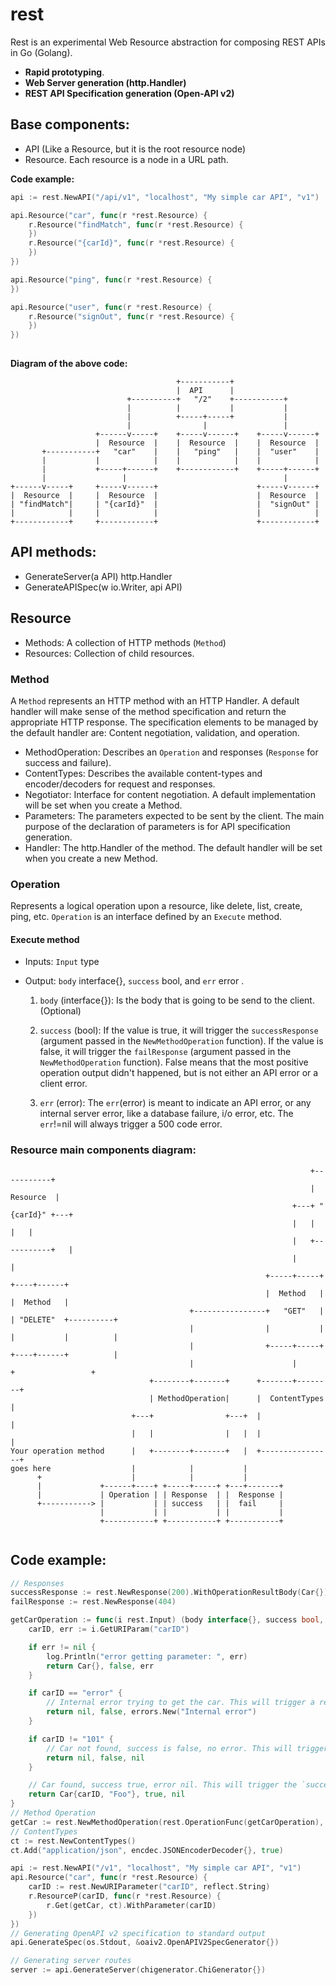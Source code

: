 # rest
Rest is an experimental Web Resource abstraction for composing REST APIs in Go (Golang).

- **Rapid prototyping**.
- **Web Server generation (http.Handler)**
- **REST API Specification generation (Open-API v2)**

## Base components:
- API (Like a Resource, but it is the root resource node)
- Resource. Each resource is a node in a URL path.

**Code example:**

```go
api := rest.NewAPI("/api/v1", "localhost", "My simple car API", "v1")

api.Resource("car", func(r *rest.Resource) {
	r.Resource("findMatch", func(r *rest.Resource) {
	})
	r.Resource("{carId}", func(r *rest.Resource) {
	})
})

api.Resource("ping", func(r *rest.Resource) {
})

api.Resource("user", func(r *rest.Resource) {
	r.Resource("signOut", func(r *rest.Resource) {
	})
})
	
```

**Diagram of the above code:**

```
                                     +-----------+
                                     |  API      |
                          +----------+   "/2"    +-----------+
                          |          |           |           |
                          |          +-----+-----+           |
                          |                |                 |
                   +------v-----+    +-----v------+    +-----v------+
                   |  Resource  |    |  Resource  |    |  Resource  |
       +-----------+   "car"    |    |   "ping"   |    |  "user"    |
       |           |            |    |            |    |            |
       |           +-----+------+    +------------+    +-----+------+
       |                 |                                   |
+------v-----+     +-----v------+                      +-----v------+
|  Resource  |     |  Resource  |                      |  Resource  |
| "findMatch"|     | "{carId}"  |                      |  "signOut" |
|            |     |            |                      |            |
+------------+     +------------+                      +------------+

```


## API methods:
- GenerateServer(a API) http.Handler
- GenerateAPISpec(w io.Writer, api API)

## Resource
- Methods: A collection of HTTP methods (`Method`)
- Resources: Collection of child resources.

### Method
A `Method` represents an HTTP method with an HTTP Handler. A default handler will make sense of the method specification and return the appropriate HTTP response. The specification elements to be managed by the default handler are: Content negotiation, validation, and operation. 

- MethodOperation: Describes an `Operation` and responses (`Response` for success and failure).
- ContentTypes: Describes the available content-types and encoder/decoders for request and responses. 
- Negotiator: Interface for content negotiation. A default implementation will be set when you create a Method.
- Parameters: The parameters expected to be sent by the client. The main purpose of the declaration of parameters is for API specification generation.
- Handler: The http.Handler of the method.  The default handler will be set when you create a new Method.

### Operation
Represents a logical operation upon a resource, like delete, list, create, ping, etc. `Operation` is an interface defined by an `Execute` method.

#### Execute method
- 	Inputs: `Input` type
- 	Output: `body` interface{}, `success` bool, and `err` error .


	1. `body` (interface{}): Is the body that is going to be send to the client.(Optional)
	2. `success` (bool): If the value is true, it will trigger the `successResponse` (argument passed in the `NewMethodOperation` function). If the value is false, it will trigger the `failResponse` (argument passed in the `NewMethodOperation` function). False means that the most positive operation output didn't happened, but is not either an API error or a client error.
	
	3.  `err` (error): The `err`(error) is meant to indicate an API error, or any internal server error, like a database failure, i/o error, etc. The `err`!=nil will always trigger a 500 code error.

### Resource main components diagram:

```
                                                                   +-----------+
                                                                   | Resource  |
                                                               +---+ "{carId}" +---+
                                                               |   |           |   |
                                                               |   +-----------+   |
                                                               |                   |
                                                         +-----+-----+        +----+------+
                                                         |  Method   |        |  Method   |
                                        +----------------+   "GET"   |        | "DELETE"  +----------+
                                        |                |           |        |           |          |
                                        |                +-----+-----+        +----+------+          |
                                        |                      |                   +                 +
                               +--------+-------+      +-------+--------+
                               | MethodOperation|      |  ContentTypes  |
                           +---+                +---+  |                |
                           |   |                |   |  |                |
Your operation method      |   +--------+-------+   |  +----------------+
goes here                  |            |           |
      +                    |            |           |
      |             +------+----+ +-----+-----+ +---+-------+
      |             | Operation | | Response  | |  Response |
      +-----------> |           | | success   | |  fail     |
                    |           | |           | |           |
                    +-----------+ +-----------+ +-----------+


```

## Code example:
```go
// Responses
successResponse := rest.NewResponse(200).WithOperationResultBody(Car{})
failResponse := rest.NewResponse(404)

getCarOperation := func(i rest.Input) (body interface{}, success bool, err error) {
    carID, err := i.GetURIParam("carID")

    if err != nil {
        log.Println("error getting parameter: ", err)
        return Car{}, false, err
    }

    if carID == "error" {
        // Internal error trying to get the car. This will trigger a response code 500
        return nil, false, errors.New("Internal error")
    }

    if carID != "101" {
        // Car not found, success is false, no error. This will trigger the `failResponse` (response code 404)
        return nil, false, nil
    }

    // Car found, success true, error nil. This will trigger the `successResponse` (response code 200)
    return Car{carID, "Foo"}, true, nil
}
// Method Operation
getCar := rest.NewMethodOperation(rest.OperationFunc(getCarOperation), successResponse).WithFailResponse(failResponse)
// ContentTypes
ct := rest.NewContentTypes()
ct.Add("application/json", encdec.JSONEncoderDecoder{}, true)

api := rest.NewAPI("/v1", "localhost", "My simple car API", "v1")
api.Resource("car", func(r *rest.Resource) {
    carID := rest.NewURIParameter("carID", reflect.String)
    r.ResourceP(carID, func(r *rest.Resource) {
        r.Get(getCar, ct).WithParameter(carID)
    })
})
// Generating OpenAPI v2 specification to standard output
api.GenerateSpec(os.Stdout, &oaiv2.OpenAPIV2SpecGenerator{})

// Generating server routes
server := api.GenerateServer(chigenerator.ChiGenerator{})
```
